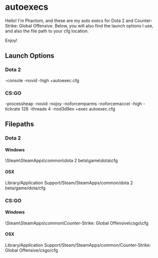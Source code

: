 # autoexecs

Hello! I'm Phantom, and these are my auto execs for Dota 2 and Counter-Strike: Global Offensive.
Below, you will also find the launch options I use, and also the file path to your cfg location.

Enjoy!

## Launch Options
### Dota 2
-console -novid -high +autoexec.cfg

### CS:GO
-processheap -novid -nojoy -noforcemparms -noforcemaccel -high -tickrate 128 -threads 4 -nod3d9ex +exec autoexec.cfg

## Filepaths
### Dota 2
#### Windows
\Steam\SteamApps\common\dota 2 beta\game\dota\cfg

#### OSX
Library/Application Support/Steam/SteamApps/common/dota 2 beta/game/dota/cfg

### CS:GO
#### Windows
\Steam\SteamApps\common\Counter-Strike: Global Offensive\csgo\cfg

#### OSX
Library/Application Support/Steam/SteamApps/common/Counter-Strike: Global Offensive/csgo/cfg